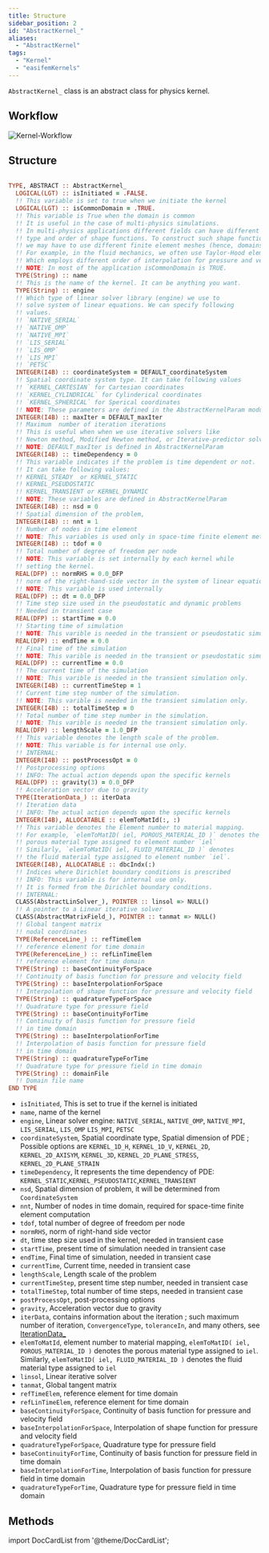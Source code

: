 ```yaml
---
title: Structure
sidebar_position: 2
id: "AbstractKernel_"
aliases:
  - "AbstractKernel"
tags:
  - "Kernel"
  - "easifemKernels"
---
```


`AbstractKernel_` class is an abstract class for physics kernel.

## Workflow

![Kernel-Workflow](figures/Kernel-Workflow.svg)

## Structure

```fortran

TYPE, ABSTRACT :: AbstractKernel_
  LOGICAL(LGT) :: isInitiated = .FALSE.
  !! This variable is set to true when we initiate the kernel
  LOGICAL(LGT) :: isCommonDomain = .TRUE.
  !! This variable is True when the domain is common 
  !! It is useful in the case of multi-physics simulations.
  !! In multi-physics applications different fields can have different 
  !! type and order of shape functions. To construct such shape functions 
  !! we may have to use different finite element meshes (hence, domains).
  !! For example, in the fluid mechanics, we often use Taylor-Hood element 
  !! Which employs different order of interpolation for pressure and velocity.
  !! NOTE: In most of the application isCommonDomain is TRUE.
  TYPE(String) :: name
  !! This is the name of the kernel. It can be anything you want.
  TYPE(String) :: engine
  !! Which type of linear solver library (engine) we use to 
  !! solve system of linear equations. We can specify following 
  !! values.
  !! `NATIVE_SERIAL`
  !! `NATIVE_OMP`
  !! `NATIVE_MPI`
  !! `LIS_SERIAL`
  !! `LIS_OMP`
  !! `LIS_MPI`
  !! `PETSC`
  INTEGER(I4B) :: coordinateSystem = DEFAULT_coordinateSystem
  !! Spatial coordinate system type. It can take following values
  !! `KERNEL_CARTESIAN` for Cartesian coordinates
  !! `KERNEL_CYLINDRICAL` for Cylinderical coordinates
  !! `KERNEL_SPHERICAL` for Sperical coordinates
  !! NOTE: These parameters are defined in the AbstractKernelParam module.
  INTEGER(I4B) :: maxIter = DEFAULT_maxIter
  !! Maximum  number of iteration iterations
  !! This is useful when when we use iterative solvers like 
  !! Newton method, Modified Newton method, or Iterative-predictor solvers.
  !! NOTE: DEFAULT_maxIter is defined in AbstractKernelParam
  INTEGER(I4B) :: timeDependency = 0
  !! This variable indicates if the problem is time dependent or not.
  !! It can take following values: 
  !! KERNEL_STEADY  or KERNEL_STATIC 
  !! KERNEL_PSEUDOSTATIC 
  !! KERNEL_TRANSIENT or KERNEL_DYNAMIC 
  !! NOTE: These variables are defined in AbstractKernelParam
  INTEGER(I4B) :: nsd = 0
  !! Spatial dimension of the problem,
  INTEGER(I4B) :: nnt = 1
  !! Number of nodes in time element 
  !! NOTE: This variables is used only in space-time finite element methods 
  INTEGER(I4B) :: tdof = 0
  !! Total number of degree of freedom per node
  !! NOTE: This variable is set internally by each kernel while 
  !! setting the kernel.
  REAL(DFP) :: normRHS = 0.0_DFP
  !! norm of the right-hand-side vector in the system of linear equations
  !! NOTE: This variable is used internally
  REAL(DFP) :: dt = 0.0_DFP
  !! Time step size used in the pseudostatic and dynamic problems
  !! Needed in transient case
  REAL(DFP) :: startTime = 0.0
  !! Starting time of simulation
  !! NOTE: This varible is needed in the transient or pseudostatic simulation only.
  REAL(DFP) :: endTime = 0.0
  !! Final time of the simulation
  !! NOTE: This varible is needed in the transient or pseudostatic simulation only.
  REAL(DFP) :: currentTime = 0.0
  !! The current time of the simulation
  !! NOTE: This varible is needed in the transient simulation only.
  INTEGER(I4B) :: currentTimeStep = 1
  !! Current time step number of the simulation.
  !! NOTE: This varible is needed in the transient simulation only.
  INTEGER(I4B) :: totalTimeStep = 0
  !! Total number of time step number in the simulation.
  !! NOTE: This varible is needed in the transient simulation only.
  REAL(DFP) :: lengthScale = 1.0_DFP
  !! This variable denotes the length scale of the problem. 
  !! NOTE: This variable is for internal use only.
  !! INTERNAL:
  INTEGER(I4B) :: postProcessOpt = 0
  !! Postprocessing options
  !! INFO: The actual action depends upon the specific kernels
  REAL(DFP) :: gravity(3) = 0.0_DFP
  !! Acceleration vector due to gravity
  TYPE(IterationData_) :: iterData
  !! Iteration data
  !! INFO: The actual action depends upon the specific kernels
  INTEGER(I4B), ALLOCATABLE :: elemToMatId(:, :)
  !! This variable denotes the Element number to material mapping.
  !! For example, `elemToMatID( iel, POROUS_MATERIAL_ID )` denotes the
  !! porous material type assigned to element number `iel`
  !! Similarly, `elemToMatID( iel, FLUID_MATERIAL_ID )` denotes
  !! the fluid material type assigned to element number `iel`.
  INTEGER(I4B), ALLOCATABLE :: dbcIndx(:)
  !! Indices where Dirichlet boundary conditions is prescribed
  !! INFO: This variable is for internal use only. 
  !! It is formed from the Dirichlet boundary conditions.
  !! INTERNAL:
  CLASS(AbstractLinSolver_), POINTER :: linsol => NULL()
  !! A pointer to a Linear iterative solver
  CLASS(AbstractMatrixField_), POINTER :: tanmat => NULL()
  !! Global tangent matrix
  !! nodal coordinates
  TYPE(ReferenceLine_) :: refTimeElem
  !! reference element for time domain
  TYPE(ReferenceLine_) :: refLinTimeElem
  !! reference element for time domain
  TYPE(String) :: baseContinuityForSpace
  !! Continuity of basis function for pressure and velocity field
  TYPE(String) :: baseInterpolationForSpace
  !! Interpolation of shape function for pressure and velocity field
  TYPE(String) :: quadratureTypeForSpace
  !! Quadrature type for pressure field
  TYPE(String) :: baseContinuityForTime
  !! Continuity of basis function for pressure field
  !! in time domain
  TYPE(String) :: baseInterpolationForTime
  !! Interpolation of basis function for pressure field
  !! in time domain
  TYPE(String) :: quadratureTypeForTime
  !! Quadrature type for pressure field in time domain
  TYPE(String) :: domainFile
  !! Domain file name
END TYPE
```

- `isInitiated`, This is set to true if the kernel is initiated
- `name`, name of the kernel
- `engine`, Linear solver engine: `NATIVE_SERIAL`, `NATIVE_OMP`, `NATIVE_MPI`, `LIS_SERIAL`, `LIS_OMP` `LIS_MPI`, `PETSC`
- `coordinateSystem`, Spatial coordinate type, Spatial dimension of PDE ; Possible options are `KERNEL_1D_H`, `KERNEL_1D_V`, `KERNEL_2D`, `KERNEL_2D_AXISYM`, `KERNEL_3D`, `KERNEL_2D_PLANE_STRESS`, `KERNEL_2D_PLANE_STRAIN`
- `timeDependency`, It represents the time dependency of PDE: `KERNEL_STATIC`,`KERNEL_PSEUDOSTATIC`,`KERNEL_TRANSIENT`
- `nsd`, Spatial dimension of problem, it will be determined from `CoordinateSystem`
- `nnt`, Number of nodes in time domain, required for space-time finite element computation
- `tdof`, total number of degree of freedom per node
- `normRHS`, norm of right-hand side vector
- `dt`, time step size used in the kernel, needed in transient case
- `startTime`, present time of simulation needed in transient case
- `endTime`, Final time of simulation, needed in transient case
- `currentTime`, Current time, needed in transient case
- `lengthScale`, Length scale of the problem
- `currentTimeStep`, present time step number, needed in transient case
- `totalTimeStep`, total number of time steps, needed in transient case
- `postProcessOpt`, post-processing options
- `gravity`, Acceleration vector due to gravity
- `iterData`, contains information about the iteration ; such maximum number of iteration, `ConvergenceType`, `toleranceIn`, and many others, see [IterationData\_](../IterationData/IterationData_.md)
- `elemToMatId`, element number to material mapping, `elemToMatID( iel, POROUS_MATERIAL_ID )` denotes the porous material type assigned to `iel`. Similarly, `elemToMatID( iel, FLUID_MATERIAL_ID )` denotes the fluid material type assigned to `iel`
- `linsol`, Linear iterative solver
- `tanmat`, Global tangent matrix
- `refTimeElem`, reference element for time domain
- `refLinTimeElem`, reference element for time domain
- `baseContinuityForSpace`, Continuity of basis function for pressure and velocity field
- `baseInterpolationForSpace`, Interpolation of shape function for pressure and velocity field
- `quadratureTypeForSpace`, Quadrature type for pressure field
- `baseContinuityForTime`, Continuity of basis function for pressure field in time domain
- `baseInterpolationForTime`, Interpolation of basis function for pressure field in time domain
- `quadratureTypeForTime`, Quadrature type for pressure field in time domain

## Methods

import DocCardList from '@theme/DocCardList';

<DocCardList />

